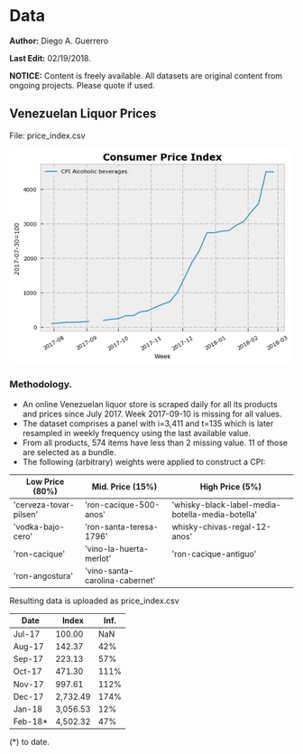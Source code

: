 # Data

**Author:** Diego A. Guerrero

**Last Edit:** 02/19/2018.

**NOTICE:** Content is freely available. All datasets are original content from ongoing projects. Please quote if used.


## Venezuelan Liquor Prices

File: price_index.csv

![02-19-2018](https://raw.githubusercontent.com/guerreroda/data/master/cpi.png)

### Methodology.
- An online Venezuelan liquor store is scraped daily for all its products and prices since July 2017. Week 2017-09-10 is missing for all values.
- The dataset comprises a panel with i=3,411 and t=135 which is later resampled in weekly frequency using the last available value.
- From all products, 574 items have less than 2 missing value. 11 of those are selected as a bundle.
- The following (arbitrary) weights were applied to construct a CPI:

| Low Price (80%)  | Mid. Price (15%) | High Price (5%) |
| ---------------- | ---------------- | --------------- |
| 'cerveza-tovar-pilsen'  | 'ron-cacique-500-anos'  | 'whisky-black-label-media-botella-media-botella' |
| 'vodka-bajo-cero' | 'ron-santa-teresa-1796'  | whisky-chivas-regal-12-anos' |
| 'ron-cacique' | 'vino-la-huerta-merlot'  | 'ron-cacique-antiguo' |
| 'ron-angostura' | 'vino-santa-carolina-cabernet'  | |


Resulting data is uploaded as price_index.csv

| Date | Index | Inf. |
| ---- | ----- | ---- |
| Jul-17 | 100.00 | NaN |
| Aug-17 | 142.37 | 42% |
| Sep-17 | 223.13 |	57% |
| Oct-17 | 471.30 | 111% |
| Nov-17 | 997.61 |	112% |
| Dec-17 | 2,732.49 | 174% |
| Jan-18 | 3,056.53 | 12% |
| Feb-18* | 4,502.32 | 47% |

(*) to date.
